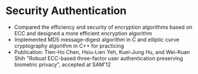 # Security Authentication
- Compared the efficiency and security of encryption algorithms based on ECC and designed a more efficient encryption algorithm
- Implemented MD5 message-digest algorithm in C and elliptic curve cryptography algorithm in C++ for practicing
- Publication: Tien-Ho Chen, Hsiu-Lien Yeh, Kuei-Jung Hu, and Wei-Kuan Shih "Robust ECC-based three-factor user authentication preserving biometric privacy", accepted at SAM'12

